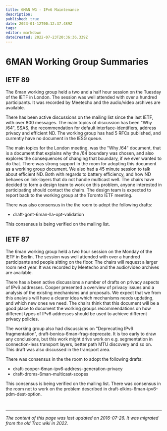 ```yaml
---
title: 6MAN WG - IPv6 Maintenance
description: 
published: true
date: 2023-01-12T00:12:37.489Z
tags: 
editor: markdown
dateCreated: 2022-07-23T20:36:36.339Z
---
```


# 6MAN Working Group Summaries
## IETF 89

The 6man working group held a two and a half hour session on the Tuesday of the IETF in London. The session was well attended with over a hundred participants. It was recorded by Meetecho and the audio/video archives are available.

There has been active discussions on the mailing list since the last IETF, with over 800 messages. The main topics of discussion has been "Why /64", SSAS, the recommendation for default interface-identifiers, address privacy and efficient ND. The working group has had 5 RFCs published, and currently have no document in the IESG queue.

The main topics for the London meeting, was the "Why /64" document, that is a document that explains why the /64 boundary was chosen, and also explores the consequences of changing that boundary, if we ever wanted to do that. There was strong support in the room for adopting this document as a working group document. We also had a 45 minute session to talk about efficient ND. Both with regards to battery efficiency, and how ND behaves on link-layers that do not handle multicast well. The chairs have decided to form a design team to work on this problem, anyone interested in participating should contact the chairs. The design team is expected to report back to the working group at the Toronto IETF meeting.

There was also consensus in the the room to adopt the following drafts:

* draft-gont-6man-lla-opt-validation

This consensus is being verified on the mailing list.

## IETF 87

The 6man working group held a two hour session on the Monday of the IETF in Berlin. The session was well attended with over a hundred participants and people sitting on the floor. The chairs will request a larger room next year. It was recorded by Meetecho and the audio/video archives are available.

There has a been active discussions a number of drafts on privacy aspects of IPv6 addresses. Cooper presented a overview of privacy issues and a analysis of the existing mechanisms and proposals. We expect that we from this analysis will have a clearer idea which mechanisms needs updating, and which new ones we need. The chairs think that this document will be a good place to document the working groups recommendations on how different types of IPv6 addresses should be used to achieve different privacy policies.

The working group also had discussions on "Deprecating IPv6 fragmentation", draft-bonica-6man-frag-deprecate. It is too early to draw any conclusions, but this work might drive work on e.g. segmentation in connection-less transport layers, better path MTU discovery and so on. This draft was also discussed in the transport area.

There was consensus in the the room to adopt the following drafts:

* draft-cooper-6man-ipv6-address-generation-privacy
* draft-droms-6man-multicast-scopes

This consensus is being verified on the mailing list. There was consensus in the room not to work on the problem described in draft-elkins-6man-ipv6-pdm-dest-option.

&nbsp;
&nbsp;
&nbsp;

---

*The content of this page was last updated on 2016-07-26. It was migrated from the old Trac wiki in 2022.*
